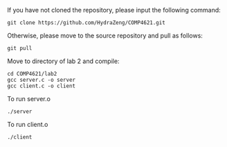 If you have not cloned the repository, please input the following command:
```
git clone https://github.com/HydraZeng/COMP4621.git
```
Otherwise, please move to the source repository and pull as follows:
```
git pull
```

Move to directory of lab 2 and compile:
```
cd COMP4621/lab2
gcc server.c -o server
gcc client.c -o client
```

To run server.o
```
./server
```

To run client.o
```
./client
```
